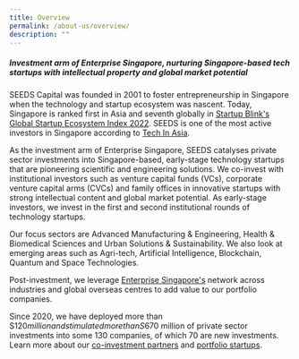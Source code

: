 ```yaml
---
title: Overview
permalink: /about-us/overview/
description: ""
---
```

##### Investment arm of Enterprise Singapore, nurturing Singapore-based tech startups with intellectual property and global market potential 
 
SEEDS Capital was founded in 2001 to foster entrepreneurship in Singapore when the technology and startup ecosystem was nascent. Today, Singapore is ranked first in Asia and seventh globally in [Startup Blink's Global Startup Ecosystem Index 2022](https://www.todayonline.com/singapore/big-read-defying-doubters-spore-built-flourishing-startup-scene-within-decade-can-it-take-next-step-2031). SEEDS is one of the most active investors in Singapore according to [Tech In Asia](https://www.techinasia.com/active-investors-singapores-startups).

As the investment arm of Enterprise Singapore, SEEDS catalyses private sector investments into Singapore-based, early-stage technology startups that are pioneering scientific and engineering solutions. We co-invest with institutional investors such as venture capital funds (VCs), corporate venture capital arms (CVCs) and family offices in innovative startups with strong intellectual content and global market potential. As early-stage investors, we invest in the first and second institutional rounds of technology startups.  

Our focus sectors are Advanced Manufacturing &amp; Engineering, Health &amp; Biomedical Sciences and Urban Solutions &amp; Sustainability. We also look at emerging areas such as Agri-tech, Artificial Intelligence, Blockchain, Quantum and Space Technologies.


Post-investment, we leverage [Enterprise Singapore's](https://www.enterprisesg.gov.sg/)  network across industries and global overseas centres to add value to our portfolio companies. 

Since 2020, we have deployed more than S$120 million and stimulated more than S$670 million of private sector investments into some 130 companies, of which 70 are new investments. Learn more about our [co-investment partners](/for-startups/co-investment-partners/all-partners/) and [portfolio startups](/portfolio-companies/all-companies//).

<br>